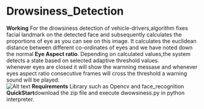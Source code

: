 # Drowsiness_Detection
<b>Working</b>
For the drowsiness detection of vehicle-drivers,algorithm fixes facial landmark on the detected face and subsequently calculates the proportions of eye as you can see on this image. It calculates the euclidean distance between different co-ordinates of eyes and we have noted down the normal <b>Eye Aspect ratio</b>. Depending on calculated values,the system detects a state based on selected adaptive threshold values.<br>
whenever eyes are closed it will show the warnning messase and whenever eyes aspect ratio consecutive frames will cross the threshold a warning sound will be played.<br>
![Alt text](https://www.mdpi.com/jimaging/jimaging-04-00120/article_deploy/html/images/jimaging-04-00120-g002.png?raw=true "Title")
<b>Requirements</b> Library such as Opencv and face_recognition</br>
<b>QuickStart</b>download the zip file and execute dwowsiness.py in python interpreter.
